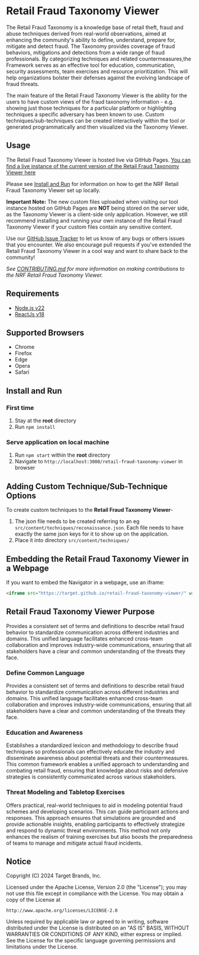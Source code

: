 # Retail Fraud Taxonomy Viewer

The Retail Fraud Taxonomy is a knowledge base of retail theft, fraud and abuse techniques derived from real-world observations, aimed at enhancing the community's ability to define, understand, prepare for, mitigate and detect fraud. The Taxonomy provides coverage of fraud behaviors, mitigations and detections from a wide range of fraud professionals. By categorizing techniques and related countermeasures,the Framework serves as an effective tool for education, communication, security assessments, team exercises and resource prioritization. This will help organizations bolster their defenses against the evolving landscape of fraud threats.

The main feature of the Retail Fraud Taxonomy Viewer is the ability for the users to have custom views of the fraud taxonomy information - e.g. showing just those techniques for a particular platform or highlighting techniques a specific adversary has been known to use. Custom techniques/sub-techniques can be created interactively within the tool or generated programmatically and then visualized via the Taxonomy Viewer.
## Usage

The Retail Fraud Taxonomy Viewer is hosted live via GitHub Pages. [You can find a live instance of the current version of the Retail Fraud Taxonomy Viewer here](https://target.github.io/retail-fraud-taxonomy-viewer)

Please see [Install and Run](#Install-and-Run) for information on how to get the NRF Retail Fraud Taxonomy Viewer set up locally.

**Important Note:** The new custom files uploaded when visiting our tool instance hosted on GitHub Pages are **NOT** being stored on the server side, as the Taxonomy Viewer is a client-side only application. However, we still recommend installing and running your own instance of the Retail Fraud Taxonomy Viewer if your custom files contain any sensitive content.

Use our [GitHub Issue Tracker](https://github.com/target/retail-fraud-taxonomy-viewer/issues) to let us know of any bugs or others issues that you encounter. We also encourage pull requests if you've extended the Retail Fraud Taxonomy Viewer in a cool way and want to share back to the community!

*See [CONTRIBUTING.md](https://github.com/target/retail-fraud-taxonomy-viewer/blob/main/CONTRIBUTING.md) for more information on making contributions to the NRF Retail Fraud Taxonomy Viewer.*

## Requirements

* [Node.js v22](https://nodejs.org)
* [ReactJs v18](https://react.dev)

## Supported Browsers

* Chrome
* Firefox
* Edge
* Opera
* Safari

## Install and Run

### First time

1. Stay at the **root** directory
2. Run `npm install`

### Serve application on local machine

1. Run `npm start` within the **root** directory
2. Navigate to `http://localhost:3000/retail-fraud-taxonomy-viewer` in browser

## Adding Custom Technique/Sub-Technique Options

To create custom techniques to the **Retail Fraud Taxonomy Viewer**-

1. The json file needs to be created referring to an eg `src/content/techniques/reconaissance.json`. Each file needs to have exactly the same json keys for it to show up on the application.
2. Place it into directory `src/content/techniques/`
## Embedding the Retail Fraud Taxonomy Viewer in a Webpage

If you want to embed the Navigator in a webpage, use an iframe:

```HTML
<iframe src="https://target.github.io/retail-fraud-taxonomy-viewer/" width="1000" height="500"></iframe>
```
## Retail Fraud Taxonomy Viewer Purpose

Provides a consistent set of terms and definitions to describe retail fraud behavior to standardize communication across different industries and domains. This unified language facilitates enhanced cross-team collaboration and improves industry-wide communications, ensuring that all stakeholders have a clear and common understanding of the threats they face. 

### Define Common Language
Provides a consistent set of terms and definitions to describe retail fraud behavior to standardize communication across different industries and domains. This unified language facilitates enhanced cross-team collaboration and improves industry-wide communications, ensuring that all stakeholders have a clear and common understanding of the threats they face. 

### Education and Awareness
Establishes a standardized lexicon and methodology to describe fraud techniques so professionals can effectively educate the industry and disseminate awareness about potential threats and their countermeasures. This common framework enables a unified approach to understanding and combating retail fraud, ensuring that knowledge about risks and defensive strategies is consistently communicated across various stakeholders.

### Threat Modeling and Tabletop Exercises
Offers practical, real-world techniques to aid in modeling potential fraud schemes and developing scenarios. This can guide participant actions and responses. This approach ensures that simulations are grounded and provide actionable insights, enabling participants to effectively strategize and respond to dynamic threat environments. This method not only enhances the realism of training exercises but also boosts the preparedness of teams to manage and mitigate actual fraud incidents.

## Notice

Copyright (C) 2024 Target Brands, Inc.

Licensed under the Apache License, Version 2.0 (the "License");
you may not use this file except in compliance with the License.
You may obtain a copy of the License at

    http://www.apache.org/licenses/LICENSE-2.0

Unless required by applicable law or agreed to in writing, software
distributed under the License is distributed on an "AS IS" BASIS,
WITHOUT WARRANTIES OR CONDITIONS OF ANY KIND, either express or implied.
See the License for the specific language governing permissions and
limitations under the License.
